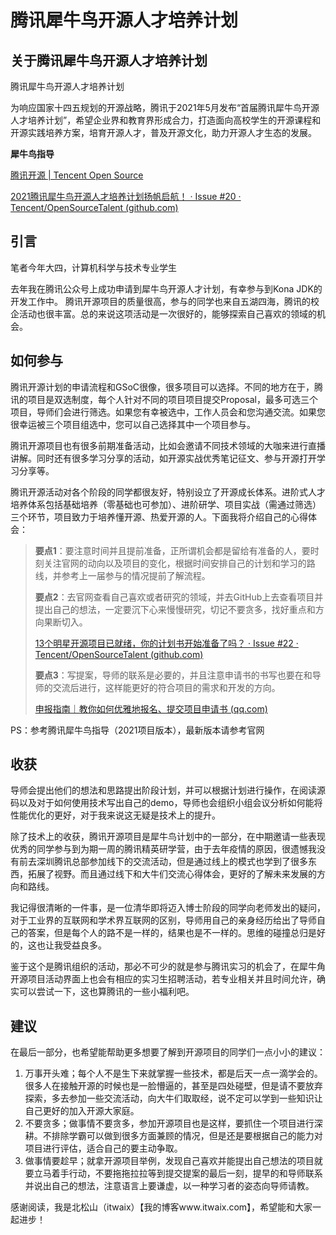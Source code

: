 # 腾讯犀牛鸟开源人才培养计划

## 关于腾讯犀牛鸟开源人才培养计划

腾讯犀牛鸟开源人才培养计划

为响应国家十四五规划的开源战略，腾讯于2021年5月发布“首届腾讯犀牛鸟开源人才培养计划”，希望企业界和教育界形成合力，打造面向高校学生的开源课程和开源实践培养方案，培育开源人才，普及开源文化，助力开源人才生态的发展。



**犀牛鸟指导**

[腾讯开源 | Tencent Open Source](https://opensource.tencent.com/summer-of-code)

[2021腾讯犀牛鸟开源人才培养计划扬帆启航！ · Issue #20 · Tencent/OpenSourceTalent (github.com)](https://github.com/Tencent/OpenSourceTalent/issues/20)



## 引言

笔者今年大四，计算机科学与技术专业学生

去年我在腾讯公众号上成功申请到犀牛鸟开源人才计划，有幸参与到Kona JDK的开发工作中。
腾讯开源项目的质量很高，参与的同学也来自五湖四海，腾讯的校企活动也很丰富。总的来说这项活动是一次很好的，能够探索自己喜欢的领域的机会。



## 如何参与

腾讯开源计划的申请流程和GSoC很像，很多项目可以选择。不同的地方在于，腾讯的项目是双选制度，每个人针对不同的项目项目提交Proposal，最多可选三个项目，导师们会进行筛选。如果您有幸被选中，工作人员会和您沟通交流。如果您很幸运被三个项目组选中，您可以自己选择其中一个项目参与。

腾讯开源项目也有很多前期准备活动，比如会邀请不同技术领域的大咖来进行直播讲解。同时还有很多学习分享的活动，如开源实战优秀笔记征文、参与开源打开学习分享等。



腾讯开源活动对各个阶段的同学都很友好，特别设立了开源成长体系。进阶式人才培养体系包括基础培养（零基础也可参加）、进阶研学、项目实战（需通过筛选）三个环节，项目致力于培养懂开源、热爱开源的人。下面我将介绍自己的心得体会：

> **要点1**：要注意时间并且提前准备，正所谓机会都是留给有准备的人，要时刻关注官网的动向以及项目的变化，根据时间安排自己的计划和学习的路线，并参考上一届参与的情况提前了解流程。
>
> **要点2**：去官网查看自己喜欢或者研究的领域，并去GitHub上去查看项目并提出自己的想法，一定要沉下心来慢慢研究，切记不要贪多，找好重点和方向果断切入。
>
> [13个明星开源项目已就绪，你的计划书开始准备了吗？ · Issue #22 · Tencent/OpenSourceTalent (github.com)](https://github.com/Tencent/OpenSourceTalent/issues/22)
>
> **要点3**：写提案，导师的联系是必要的，并且注意申请书的书写也要在和导师的交流后进行，这样能更好的符合项目的需求和开发的方向。
>
> [申报指南｜教你如何优雅地报名、提交项目申请书 (qq.com)](https://mp.weixin.qq.com/s/RFUCJSLldXF2Nq_eExHrzg)



PS：参考腾讯犀牛鸟指导（2021项目版本），最新版本请参考官网



## 收获

导师会提出他们的想法和思路提出阶段计划，并可以根据计划进行操作，在阅读源码以及对于如何使用技术写出自己的demo，导师也会组织小组会议分析如何能将性能优化的更好，对于我来说这无疑是技术上的提升。

除了技术上的收获，腾讯开源项目是犀牛鸟计划中的一部分，在中期邀请一些表现优秀的同学参与到为期一周的腾讯精英研学营，由于去年疫情的原因，很遗憾我没有前去深圳腾讯总部参加线下的交流活动，但是通过线上的模式也学到了很多东西，拓展了视野。而且通过线下和大牛们交流心得体会，更好的了解未来发展的方向和路线。

我记得很清晰的一件事，是一位清华即将迈入博士阶段的同学向老师发出的疑问，对于工业界的互联网和学术界互联网的区别，导师用自己的亲身经历给出了导师自己的答案，但是每个人的路不是一样的，结果也是不一样的。思维的碰撞总归是好的，这也让我受益良多。

鉴于这个是腾讯组织的活动，那必不可少的就是参与腾讯实习的机会了，在犀牛角开源项目活动界面上也会有相应的实习生招聘活动，若专业相关并且时间允许，确实可以尝试一下，这也算腾讯的一些小福利吧。



## 建议

在最后一部分，也希望能帮助更多想要了解到开源项目的同学们一点小小的建议：

1. 万事开头难；每个人不是生下来就掌握一些技术，都是后天一点一滴学会的。很多人在接触开源的时候也是一脸懵逼的，甚至是四处碰壁，但是请不要放弃探索，多去参加一些交流活动，向大牛们取取经，说不定可以学到一些知识让自己更好的加入开源大家庭。
2. 不要贪多；做事情不要贪多，参加开源项目也是这样，要抓住一个项目进行深耕。不排除学霸可以做到很多方面兼顾的情况，但是还是要根据自己的能力对项目进行评估，适合自己的要主动争取。
3. 做事情要趁早；就拿开源项目举例，发现自己喜欢并能提出自己想法的项目就要立马着手行动，不要拖拖拉拉等到提交提案的最后一刻，提早的和导师联系并说出自己的想法，注意语言上要谦虚，以一种学习者的姿态向导师请教。



感谢阅读，我是北松山（itwaix）【我的博客www.itwaix.com】，希望能和大家一起进步！

